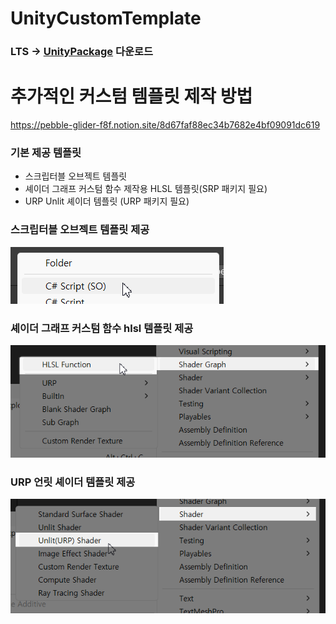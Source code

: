 # UnityCustomTemplate

### LTS -> [UnityPackage](https://github.com/NK-Studio/CustomTemplate/releases) 다운로드

# 추가적인 커스텀 템플릿 제작 방법  
https://pebble-glider-f8f.notion.site/8d67faf88ec34b7682e4bf09091dc619  

### 기본 제공 템플릿  
* 스크립터블 오브젝트 템플릿  
* 셰이더 그래프 커스텀 함수 제작용 HLSL 템플릿(SRP 패키지 필요)  
* URP Unlit 셰이더 템플릿 (URP 패키지 필요)  

### 스크립터블 오브젝트 템플릿 제공  
![스크립터블](Image/so.png)

### 셰이더 그래프 커스텀 함수 hlsl 템플릿 제공  
![셰이더그래프HLSL](Image/hlsl.png)

### URP 언릿 셰이더 템플릿 제공  
![언릿](Image/unlit.png)

